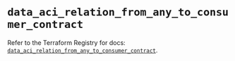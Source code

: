 # `data_aci_relation_from_any_to_consumer_contract`

Refer to the Terraform Registry for docs: [`data_aci_relation_from_any_to_consumer_contract`](https://registry.terraform.io/providers/ciscodevnet/aci/2.17.0/docs/data-sources/relation_from_any_to_consumer_contract).
